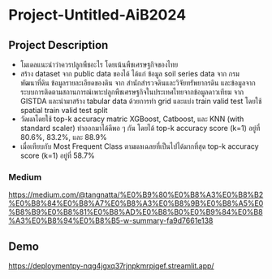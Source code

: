 # Project-Untitled-AiB2024

## Project Description

- โมเดลแนะนำว่าควรปลูกพืชอะไร โดยเน้นพืชเศรษฐกิจของไทย
- สร้าง dataset จาก public data ของได้ ได้แก่ ข้อมูล soil series data จาก กรมพัฒนาที่ดิน ข้อมูลรายละเอียดของดิน จาก สำนักสำรวจดินและวิจัยทรัพยากรดิน และข้อมูลจากระบบการติดตามสถานการณ์เพาะปลูกพืชเศรษฐกิจในประเทศไทยจากข้อมูลดาวเทียม จาก GISTDA และนำมาสร้าง tabular data ด้วยการทำ grid และแบ่ง train valid test โดยใช้ spatial train valid test split
- วัดผลโดยใช้ top-k accuracy matric
XGBoost, Catboost, และ KNN (with standard scaler) ทำออกมาได้ดีพอ ๆ กัน โดยได้ top-k accuracy score (k=1) อยู่ที่ 80.6%, 83.2%, และ 88.9%
- เมื่อเทียบกับ Most Frequent Class ตามผลเฉลยที่เป็นไปได้มากที่สุด top-k accuracy score (k=1) อยู่ที่ 58.7%

### Medium 

https://medium.com/@tangnatta/%E0%B9%80%E0%B8%A3%E0%B8%B2%E0%B8%84%E0%B8%A7%E0%B8%A3%E0%B8%9B%E0%B8%A5%E0%B8%B9%E0%B8%81%E0%B8%AD%E0%B8%B0%E0%B9%84%E0%B8%A3%E0%B8%94%E0%B8%B5-w-summary-fa9d7661e138

## Demo 

https://deploymentpy-nqg4jgxq37rjnpkmrpjqef.streamlit.app/